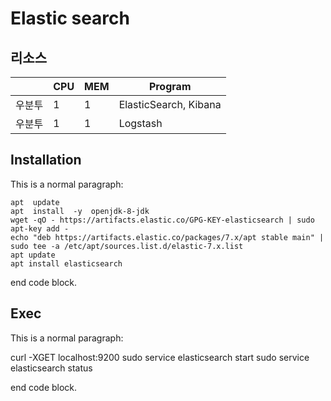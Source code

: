 # Elastic search

## 리소스

||CPU|MEM|Program|
|---|---|---|---|
|우분투|1|1|ElasticSearch, Kibana|
|우분투|1|1|Logstash|


## Installation

This is a normal paragraph:

    apt  update
    apt  install  -y  openjdk-8-jdk
    wget -qO - https://artifacts.elastic.co/GPG-KEY-elasticsearch | sudo apt-key add -
    echo "deb https://artifacts.elastic.co/packages/7.x/apt stable main" | sudo tee -a /etc/apt/sources.list.d/elastic-7.x.list
    apt update
    apt install elasticsearch
    
end code block.

## Exec

This is a normal paragraph:

   curl -XGET localhost:9200
   sudo service elasticsearch start
   sudo service elasticsearch status
   
end code block.
